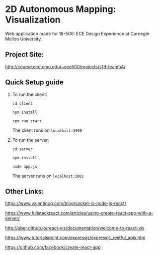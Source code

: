 # 2D Autonomous Mapping: Visualization

Web application made for 18-500: ECE Design Experience at Carnegie Mellon University.

## Project Site:
http://course.ece.cmu.edu/~ece500/projects/s19-teamb4/

## Quick Setup guide
1) To run the client:

    `cd client`
    
    `npm install`
    
    `npm run start`
    
    The client runs on `localhost:3000`
    

2) To run the server:

    `cd server`
    
    `npm install`
    
    `node app.js`
    
    The server runs on `localhost:3001`
    

## Other Links:
https://www.valentinog.com/blog/socket-io-node-js-react/

https://www.fullstackreact.com/articles/using-create-react-app-with-a-server/

http://uber.github.io/react-vis/documentation/welcome-to-react-vis

https://www.tutorialspoint.com/expressjs/expressjs_restful_apis.htm

https://github.com/facebook/create-react-app
